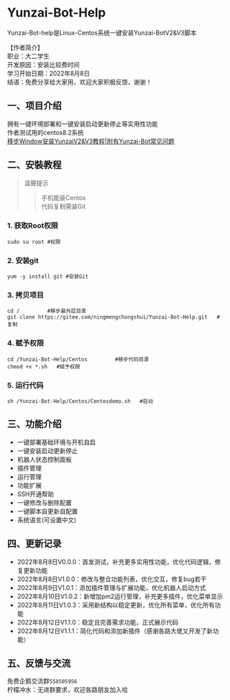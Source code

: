 # Yunzai-Bot-Help
Yunzai-Bot-help是Linux-Centos系统一键安装Yunzai-BotV2&V3脚本  
 
【作者简介】   
职业：大二学生    
开发原因：安装比较费时间    
学习开始日期：2022年8月8日     
结语：免费分享给大家用，欢迎大家积极反馈，谢谢！     

## 一、项目介绍
拥有一键环境部署和一键安装启动更新停止等实用性功能  
作者测试用的centos8.2系统  
[移步Window安装YunzaiV2&V3教程|附有Yunzai-Bot常见问题](https://b23.tv/uTguBSj)  

## 二、安裝教程
>温聲提示    
>>手机能装Centos     
>>代码复制需装Git     
 
### 1. 获取Root权限  
`sudo su root #权限`   

### 2. 安装git    
`yum -y install git #安装Git`   

### 3. 拷贝项目    
`cd /         #移步最外层目录`   
`git clone https://gitee.com/ningmengchongshui/Yunzai-Bot-Help.git   #复制`   

### 4. 赋予权限    
`cd /Yunzai-Bot-Help/Centos         #移步代码目录`   
`chmod +x *.sh   #赋予权限`  

### 5. 运行代码   
`sh /Yunzai-Bot-Help/Centos/Centosdemo.sh   #启动`    

## 三、功能介绍
* 一键部署基础环境与开机自启
* 一键安装启动更新停止
* 机器人状态控制面板
* 插件管理
* 运行管理
* 功能扩展
* SSH开通帮助
* 一键修改与删除配置
* 一键脚本自更新自配置
* 系统语言(可设置中文)

## 四、更新记录
* 2022年8月8日V0.0.0：首发测试，补充更多实用性功能，优化代码逻辑，修复更新功能
* 2022年8月8日V1.0.0：修改与整合功能列表，优化交互，修复bug若干
* 2022年8月9日V1.0.1：添加插件管理与扩展功能，优化机器人启动方式
* 2022年8月10日V1.0.2：新增加pm2运行管理，补充更多插件，优化菜单显示
* 2022年8月11日V1.0.3：采用新结构以稳定更新，优化所有菜单，优化所有功能
* 2022年8月12日V1.1.0：稳定且完善需求功能，正式展示代码 
* 2022年8月12日V1.1.1：简化代码和添加新插件（感谢各路大佬又开发了新功能）

## 五、反馈与交流

免费企鹅交流群`558505956`    
柠檬冲水：无进群要求，欢迎各路朋友加入哈    
